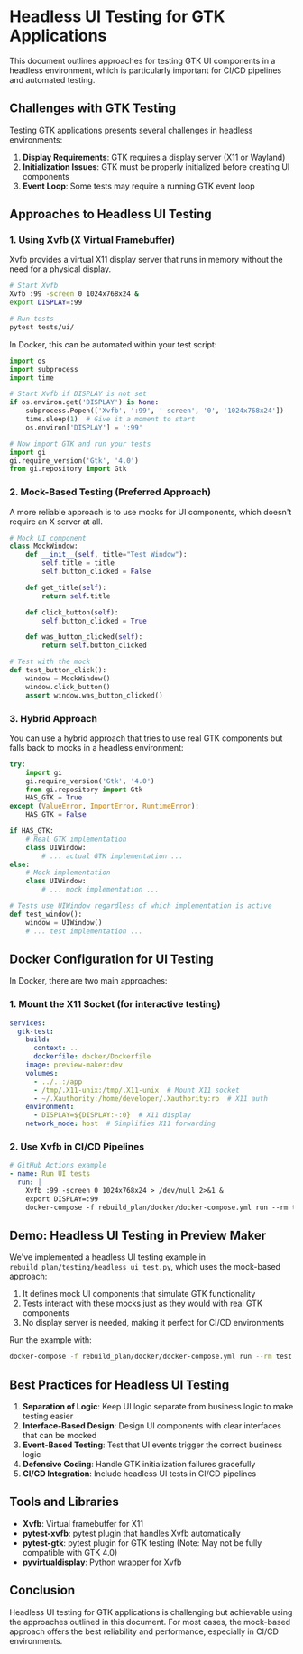 # Headless UI Testing for GTK Applications

This document outlines approaches for testing GTK UI components in a headless environment, which is particularly important for CI/CD pipelines and automated testing.

## Challenges with GTK Testing

Testing GTK applications presents several challenges in headless environments:

1. **Display Requirements**: GTK requires a display server (X11 or Wayland)
2. **Initialization Issues**: GTK must be properly initialized before creating UI components
3. **Event Loop**: Some tests may require a running GTK event loop

## Approaches to Headless UI Testing

### 1. Using Xvfb (X Virtual Framebuffer)

Xvfb provides a virtual X11 display server that runs in memory without the need for a physical display.

```bash
# Start Xvfb
Xvfb :99 -screen 0 1024x768x24 &
export DISPLAY=:99

# Run tests
pytest tests/ui/
```

In Docker, this can be automated within your test script:

```python
import os
import subprocess
import time

# Start Xvfb if DISPLAY is not set
if os.environ.get('DISPLAY') is None:
    subprocess.Popen(['Xvfb', ':99', '-screen', '0', '1024x768x24'])
    time.sleep(1)  # Give it a moment to start
    os.environ['DISPLAY'] = ':99'

# Now import GTK and run your tests
import gi
gi.require_version('Gtk', '4.0')
from gi.repository import Gtk
```

### 2. Mock-Based Testing (Preferred Approach)

A more reliable approach is to use mocks for UI components, which doesn't require an X server at all.

```python
# Mock UI component
class MockWindow:
    def __init__(self, title="Test Window"):
        self.title = title
        self.button_clicked = False

    def get_title(self):
        return self.title

    def click_button(self):
        self.button_clicked = True

    def was_button_clicked(self):
        return self.button_clicked

# Test with the mock
def test_button_click():
    window = MockWindow()
    window.click_button()
    assert window.was_button_clicked()
```

### 3. Hybrid Approach

You can use a hybrid approach that tries to use real GTK components but falls back to mocks in a headless environment:

```python
try:
    import gi
    gi.require_version('Gtk', '4.0')
    from gi.repository import Gtk
    HAS_GTK = True
except (ValueError, ImportError, RuntimeError):
    HAS_GTK = False

if HAS_GTK:
    # Real GTK implementation
    class UIWindow:
        # ... actual GTK implementation ...
else:
    # Mock implementation
    class UIWindow:
        # ... mock implementation ...

# Tests use UIWindow regardless of which implementation is active
def test_window():
    window = UIWindow()
    # ... test implementation ...
```

## Docker Configuration for UI Testing

In Docker, there are two main approaches:

### 1. Mount the X11 Socket (for interactive testing)

```yaml
services:
  gtk-test:
    build:
      context: ..
      dockerfile: docker/Dockerfile
    image: preview-maker:dev
    volumes:
      - ../..:/app
      - /tmp/.X11-unix:/tmp/.X11-unix  # Mount X11 socket
      - ~/.Xauthority:/home/developer/.Xauthority:ro  # X11 auth
    environment:
      - DISPLAY=${DISPLAY:-:0}  # X11 display
    network_mode: host  # Simplifies X11 forwarding
```

### 2. Use Xvfb in CI/CD Pipelines

```yaml
# GitHub Actions example
- name: Run UI tests
  run: |
    Xvfb :99 -screen 0 1024x768x24 > /dev/null 2>&1 &
    export DISPLAY=:99
    docker-compose -f rebuild_plan/docker/docker-compose.yml run --rm test pytest tests/ui/
```

## Demo: Headless UI Testing in Preview Maker

We've implemented a headless UI testing example in `rebuild_plan/testing/headless_ui_test.py`, which uses the mock-based approach:

1. It defines mock UI components that simulate GTK functionality
2. Tests interact with these mocks just as they would with real GTK components
3. No display server is needed, making it perfect for CI/CD environments

Run the example with:

```bash
docker-compose -f rebuild_plan/docker/docker-compose.yml run --rm test python rebuild_plan/testing/headless_ui_test.py
```

## Best Practices for Headless UI Testing

1. **Separation of Logic**: Keep UI logic separate from business logic to make testing easier
2. **Interface-Based Design**: Design UI components with clear interfaces that can be mocked
3. **Event-Based Testing**: Test that UI events trigger the correct business logic
4. **Defensive Coding**: Handle GTK initialization failures gracefully
5. **CI/CD Integration**: Include headless UI tests in CI/CD pipelines

## Tools and Libraries

- **Xvfb**: Virtual framebuffer for X11
- **pytest-xvfb**: pytest plugin that handles Xvfb automatically
- **pytest-gtk**: pytest plugin for GTK testing (Note: May not be fully compatible with GTK 4.0)
- **pyvirtualdisplay**: Python wrapper for Xvfb

## Conclusion

Headless UI testing for GTK applications is challenging but achievable using the approaches outlined in this document. For most cases, the mock-based approach offers the best reliability and performance, especially in CI/CD environments.